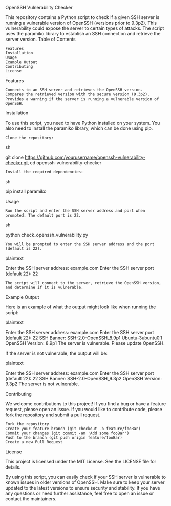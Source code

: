OpenSSH Vulnerability Checker

This repository contains a Python script to check if a given SSH server is running a vulnerable version of OpenSSH (versions prior to 9.3p2). This vulnerability could expose the server to certain types of attacks. The script uses the paramiko library to establish an SSH connection and retrieve the server version.
Table of Contents

    Features
    Installation
    Usage
    Example Output
    Contributing
    License

Features

    Connects to an SSH server and retrieves the OpenSSH version.
    Compares the retrieved version with the secure version (9.3p2).
    Provides a warning if the server is running a vulnerable version of OpenSSH.

Installation

To use this script, you need to have Python installed on your system. You also need to install the paramiko library, which can be done using pip.

    Clone the repository:

sh

git clone https://github.com/yourusername/openssh-vulnerability-checker.git
cd openssh-vulnerability-checker

    Install the required dependencies:

sh

pip install paramiko

Usage

    Run the script and enter the SSH server address and port when prompted. The default port is 22.

sh

python check_openssh_vulnerability.py

    You will be prompted to enter the SSH server address and the port (default is 22).

plaintext

Enter the SSH server address: example.com
Enter the SSH server port (default 22): 22

    The script will connect to the server, retrieve the OpenSSH version, and determine if it is vulnerable.

Example Output

Here is an example of what the output might look like when running the script:

plaintext

Enter the SSH server address: example.com
Enter the SSH server port (default 22): 22
SSH Banner: SSH-2.0-OpenSSH_8.9p1 Ubuntu-3ubuntu0.1
OpenSSH Version: 8.9p1
The server is vulnerable. Please update OpenSSH.

If the server is not vulnerable, the output will be:

plaintext

Enter the SSH server address: example.com
Enter the SSH server port (default 22): 22
SSH Banner: SSH-2.0-OpenSSH_9.3p2
OpenSSH Version: 9.3p2
The server is not vulnerable.

Contributing

We welcome contributions to this project! If you find a bug or have a feature request, please open an issue. If you would like to contribute code, please fork the repository and submit a pull request.

    Fork the repository
    Create your feature branch (git checkout -b feature/fooBar)
    Commit your changes (git commit -am 'Add some fooBar')
    Push to the branch (git push origin feature/fooBar)
    Create a new Pull Request

License

This project is licensed under the MIT License. See the LICENSE file for details.

By using this script, you can easily check if your SSH server is vulnerable to known issues in older versions of OpenSSH. Make sure to keep your server updated to the latest versions to ensure security and stability. If you have any questions or need further assistance, feel free to open an issue or contact the maintainers.
